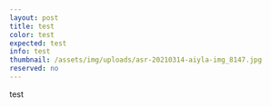```yaml
---
layout: post
title: test
color: test
expected: test
info: test
thumbnail: /assets/img/uploads/asr-20210314-aiyla-img_8147.jpg
reserved: no
---
```

t﻿est